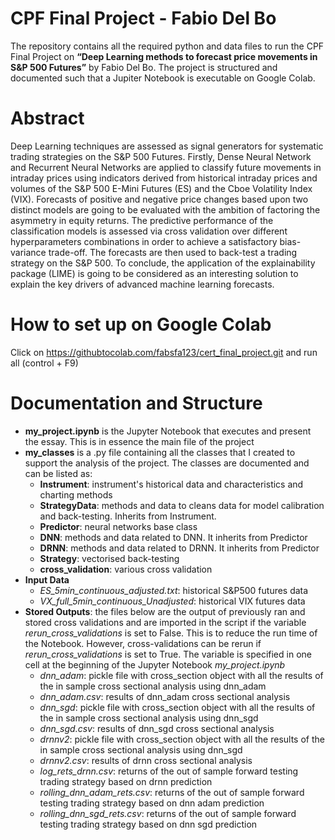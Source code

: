 # CPF Final Project - Fabio Del Bo

The repository contains all the required python and data files to run the CPF Final Project on **“Deep Learning methods to forecast price movements in S&P 500 Futures”** by Fabio Del Bo. The project is structured and documented such that a Jupiter Notebook is executable on Google Colab.


# Abstract 

Deep Learning techniques are assessed as signal generators for systematic trading strategies on the S&P 500 Futures. Firstly, Dense Neural Network and Recurrent Neural Networks are applied to classify future movements in intraday prices using indicators derived from historical intraday prices and volumes of the S&P 500 E-Mini Futures (ES) and the Cboe Volatility Index (VIX). Forecasts of positive and negative price changes based upon two distinct models are going to be evaluated with the ambition of factoring the asymmetry in equity returns. The predictive performance of the classification models is assessed via cross validation over different hyperparameters combinations in order to achieve a satisfactory bias-variance trade-off. The forecasts are then used to back-test a trading strategy on the S&P 500. To conclude, the application of the explainability package (LIME) is going to be considered as an interesting solution to explain the key drivers of advanced machine learning forecasts. 

# How to set up on Google Colab

Click on https://githubtocolab.com/fabsfa123/cert_final_project.git and run all (control + F9)

# Documentation and Structure

-	**my_project.ipynb** is the Jupyter Notebook that executes and present the essay. This is in essence the main file of the project
-	**my_classes** is a .py file containing all the classes that I created to support the analysis of the project.  The classes are documented and can be listed as:
    -	**Instrument**:  instrument's historical data and characteristics and charting methods
    -	**StrategyData**: methods and data to cleans data for model calibration and back-testing. Inherits from Instrument. 
    -   **Predictor**: neural networks base class
    -	**DNN**: methods and data related to DNN. It inherits from Predictor
    -	**DRNN**: methods and data related to DRNN. It inherits from Predictor
    -	**Strategy**: vectorised back-testing
    -	**cross_validation**: various cross validation
-	**Input Data**
    -	*ES_5min_continuous_adjusted.txt*: historical S&P500 futures data 
    -	*VX_full_5min_continuous_Unadjusted*: historical VIX futures data
-	**Stored Outputs**: the files below are the output of previously ran and stored cross validations and are imported in the script if the variable *rerun_cross_validations* is set to False. This is to reduce the run time of the Notebook. However, cross-validations can be rerun if *rerun_cross_validations* is set to True. The variable is specified in one cell at the beginning of the Jupyter Notebook *my_project.ipynb*
    - *dnn_adam*: pickle file with cross_section object with all the results of the in sample cross sectional analysis using dnn_adam 
    - *dnn_adam.csv*: results of dnn_adam cross sectional analysis
    - *dnn_sgd*: pickle file with cross_section object with all the results of the in sample cross sectional analysis using dnn_sgd
    - *dnn_sgd.csv*: results of dnn_sgd cross sectional analysis
    - *drnnv2*: pickle file with cross_section object with all the results of the in sample cross sectional analysis using dnn_sgd
    - *drnnv2.csv*: results of drnn cross sectional analysis
    - *log_rets_drnn.csv*: returns of the out of sample forward testing trading strategy based on drnn prediction
    - *rolling_dnn_adam_rets.csv*: returns of the out of sample forward testing trading strategy based on dnn adam prediction
    - *rolling_dnn_sgd_rets.csv*: returns of the out of sample forward testing trading strategy based on dnn sgd prediction
